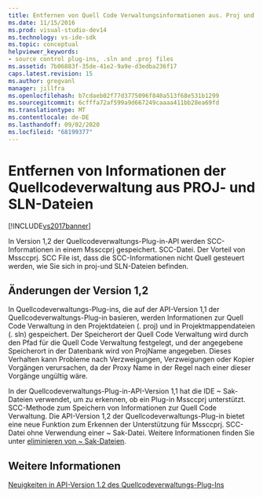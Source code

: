 ```yaml
---
title: Entfernen von Quell Code Verwaltungsinformationen aus. Proj und. SLN-Dateien | Microsoft-Dokumentation
ms.date: 11/15/2016
ms.prod: visual-studio-dev14
ms.technology: vs-ide-sdk
ms.topic: conceptual
helpviewer_keywords:
- source control plug-ins, .sln and .proj files
ms.assetid: 7b06883f-35de-41e2-9a9e-d3edba236f17
caps.latest.revision: 15
ms.author: gregvanl
manager: jillfra
ms.openlocfilehash: b7cdaeb02f77d3775096f840a513f68e531b1299
ms.sourcegitcommit: 6cfffa72af599a9d667249caaaa411bb28ea69fd
ms.translationtype: MT
ms.contentlocale: de-DE
ms.lasthandoff: 09/02/2020
ms.locfileid: "68199377"
---
```

# <a name="removal-of-source-control-information-from-proj-and-sln-files"></a>Entfernen von Informationen der Quellcodeverwaltung aus PROJ- und SLN-Dateien
[!INCLUDE[vs2017banner](../../includes/vs2017banner.md)]

In Version 1,2 der Quellcodeverwaltungs-Plug-in-API werden SCC-Informationen in einem Mssccprj gespeichert. SCC-Datei. Der Vorteil von Mssccprj. SCC File ist, dass die SCC-Informationen nicht Quell gesteuert werden, wie Sie sich in proj-und SLN-Dateien befinden.  
  
## <a name="version-12-changes"></a>Änderungen der Version 1,2  
 In Quellcodeverwaltungs-Plug-ins, die auf der API-Version 1,1 der Quellcodeverwaltungs-Plug-in basieren, werden Informationen zur Quell Code Verwaltung in den Projektdateien (. proj) und in Projektmappendateien (. sln) gespeichert. Der Speicherort der Quell Code Verwaltung wird durch den Pfad für die Quell Code Verwaltung festgelegt, und der angegebene Speicherort in der Datenbank wird von ProjName angegeben. Dieses Verhalten kann Probleme nach Verzweigungen, Verzweigungen oder Kopier Vorgängen verursachen, da der Proxy Name in der Regel nach einer dieser Vorgänge ungültig wäre.  
  
 In der Quellcodeverwaltungs-Plug-in-API-Version 1,1 hat die IDE ~ Sak-Dateien verwendet, um zu erkennen, ob ein Plug-in Mssccprj unterstützt. SCC-Methode zum Speichern von Informationen zur Quell Code Verwaltung. Die API-Version 1,2 der Quellcodeverwaltungs-Plug-in bietet eine neue Funktion zum Erkennen der Unterstützung für Mssccprj. SCC-Datei ohne Verwendung einer ~ Sak-Datei. Weitere Informationen finden Sie unter [eliminieren von ~ Sak-Dateien](../../extensibility/internals/elimination-of-tilde-sak-files.md).  
  
## <a name="see-also"></a>Weitere Informationen  
 [Neuigkeiten in API-Version 1.2 des Quellcodeverwaltungs-Plug-Ins](../../extensibility/internals/what-s-new-in-the-source-control-plug-in-api-version-1-2.md)
